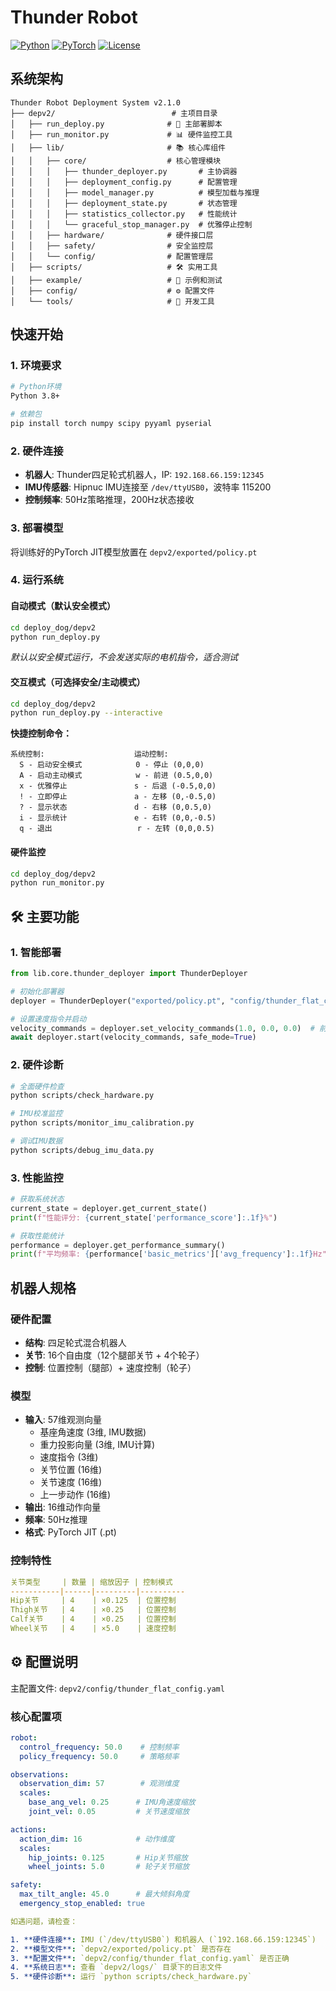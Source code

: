 # Thunder Robot

[![Python](https://img.shields.io/badge/Python-3.8+-blue.svg)](https://www.python.org/)
[![PyTorch](https://img.shields.io/badge/PyTorch-JIT-orange.svg)](https://pytorch.org/)
[![License](https://img.shields.io/badge/License-MIT-green.svg)](LICENSE)

##  系统架构

```
Thunder Robot Deployment System v2.1.0
├── depv2/                          # 主项目目录
│   ├── run_deploy.py              # 🚀 主部署脚本
│   ├── run_monitor.py             # 📊 硬件监控工具
│   ├── lib/                       # 📚 核心库组件
│   │   ├── core/                  # 核心管理模块
│   │   │   ├── thunder_deployer.py       # 主协调器
│   │   │   ├── deployment_config.py      # 配置管理
│   │   │   ├── model_manager.py          # 模型加载与推理
│   │   │   ├── deployment_state.py       # 状态管理
│   │   │   ├── statistics_collector.py   # 性能统计
│   │   │   └── graceful_stop_manager.py  # 优雅停止控制
│   │   ├── hardware/              # 硬件接口层
│   │   ├── safety/                # 安全监控层
│   │   └── config/                # 配置管理层
│   ├── scripts/                   # 🛠️ 实用工具
│   ├── example/                   # 📘 示例和测试
│   ├── config/                    # ⚙️ 配置文件
│   └── tools/                     # 🔧 开发工具
```


## 快速开始

### 1. 环境要求

```bash
# Python环境
Python 3.8+

# 依赖包
pip install torch numpy scipy pyyaml pyserial
```

### 2. 硬件连接

- **机器人**: Thunder四足轮式机器人，IP: `192.168.66.159:12345`
- **IMU传感器**: Hipnuc IMU连接至 `/dev/ttyUSB0`，波特率 115200
- **控制频率**: 50Hz策略推理，200Hz状态接收

### 3. 部署模型

将训练好的PyTorch JIT模型放置在 `depv2/exported/policy.pt`

### 4. 运行系统

####  自动模式（默认安全模式）
```bash
cd deploy_dog/depv2
python run_deploy.py
```
*默认以安全模式运行，不会发送实际的电机指令，适合测试*

#### 交互模式（可选择安全/主动模式）
```bash
cd deploy_dog/depv2
python run_deploy.py --interactive
```

**快捷控制命令：**
```
系统控制:                    运动控制:
  S - 启动安全模式            0 - 停止 (0,0,0)
  A - 启动主动模式            w - 前进 (0.5,0,0)
  x - 优雅停止               s - 后退 (-0.5,0,0)
  ! - 立即停止               a - 左移 (0,-0.5,0)
  ? - 显示状态               d - 右移 (0,0.5,0)
  i - 显示统计               e - 右转 (0,0,-0.5)
  q - 退出                   r - 左转 (0,0,0.5)
```

#### 硬件监控
```bash
cd deploy_dog/depv2
python run_monitor.py
```

## 🛠️ 主要功能

### 1. 智能部署

```python
from lib.core.thunder_deployer import ThunderDeployer

# 初始化部署器
deployer = ThunderDeployer("exported/policy.pt", "config/thunder_flat_config.yaml")

# 设置速度指令并启动
velocity_commands = deployer.set_velocity_commands(1.0, 0.0, 0.0)  # 前进
await deployer.start(velocity_commands, safe_mode=True)
```

### 2. 硬件诊断

```bash
# 全面硬件检查
python scripts/check_hardware.py

# IMU校准监控
python scripts/monitor_imu_calibration.py

# 调试IMU数据
python scripts/debug_imu_data.py
```

### 3. 性能监控

```python
# 获取系统状态
current_state = deployer.get_current_state()
print(f"性能评分: {current_state['performance_score']:.1f}%")

# 获取性能统计
performance = deployer.get_performance_summary()
print(f"平均频率: {performance['basic_metrics']['avg_frequency']:.1f}Hz")
```

## 机器人规格

### 硬件配置
- **结构**: 四足轮式混合机器人
- **关节**: 16个自由度（12个腿部关节 + 4个轮子）
- **控制**: 位置控制（腿部）+ 速度控制（轮子）

### 模型
- **输入**: 57维观测向量
  - 基座角速度 (3维, IMU数据)
  - 重力投影向量 (3维, IMU计算)
  - 速度指令 (3维)
  - 关节位置 (16维)
  - 关节速度 (16维)
  - 上一步动作 (16维)
- **输出**: 16维动作向量
- **频率**: 50Hz推理
- **格式**: PyTorch JIT (.pt)

### 控制特性
```yaml
关节类型     | 数量 | 缩放因子 | 控制模式
-----------|------|---------|----------
Hip关节     | 4    | ×0.125  | 位置控制
Thigh关节   | 4    | ×0.25   | 位置控制  
Calf关节    | 4    | ×0.25   | 位置控制
Wheel关节   | 4    | ×5.0    | 速度控制
```

## ⚙️ 配置说明

主配置文件: `depv2/config/thunder_flat_config.yaml`

### 核心配置项

```yaml
robot:
  control_frequency: 50.0    # 控制频率
  policy_frequency: 50.0     # 策略频率

observations:
  observation_dim: 57        # 观测维度
  scales:
    base_ang_vel: 0.25      # IMU角速度缩放
    joint_vel: 0.05         # 关节速度缩放

actions:
  action_dim: 16            # 动作维度
  scales:
    hip_joints: 0.125       # Hip关节缩放
    wheel_joints: 5.0       # 轮子关节缩放

safety:
  max_tilt_angle: 45.0      # 最大倾斜角度
  emergency_stop_enabled: true

如遇问题，请检查：

1. **硬件连接**: IMU (`/dev/ttyUSB0`) 和机器人 (`192.168.66.159:12345`)
2. **模型文件**: `depv2/exported/policy.pt` 是否存在
3. **配置文件**: `depv2/config/thunder_flat_config.yaml` 是否正确
4. **系统日志**: 查看 `depv2/logs/` 目录下的日志文件
5. **硬件诊断**: 运行 `python scripts/check_hardware.py`

